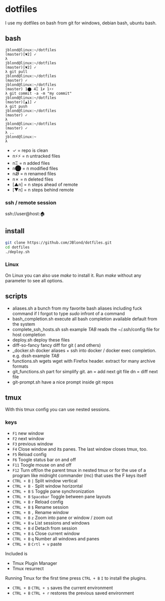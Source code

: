 # dotfiles

I use my dotfiles on bash from git for windows, debian bash, ubuntu bash.

## bash
```
jblond@linux:~/dotfiles
(master)[▼2] ✓
λ
jblond@linux:~/dotfiles
(master)[▼2] ✓
λ git pull
jblond@linux:~/dotfiles
(master) ✓
jblond@linux:~/dotfiles
(master) 1⬤ 4Ξ 1✗ 1⚡⚡
λ git commit -a -m "my commit"
jblond@linux:~/dotfiles
(master)[▲1] ✓
λ git push
jblond@linux:~/dotfiles
(master) ✓
λ
jblond@linux:~/dotfiles
(master) ✓
λ ..
jblond@linux:~
λ

```

- ✓ = repo is clean
- n⚡⚡  = n untracked files
- nΞ = n added files
- n⬤ = n modified files
- nᏪ = n renamed files
- n✗ = n deleted files
- [▲n] = n steps ahead of remote
- [▼n] = n steps behind remote

### ssh / remote session
ssh://user@host:🏠

## install

```bash
git clone https://github.com/JBlond/dotfiles.git
cd dotfiles
./deploy.sh
```

### Linux

On Linux you can also use *make* to install it. Run *make* without any parameter to see all options.

## scripts

- aliases.sh a bunch from my favorite bash aliases including fuck command if I forgot to type *sudo* infront of a command
- bash_completion.sh execute all bash completion available default from the system
- complete_ssh_hosts.sh ssh example *TAB* reads the ~/.ssh/config file for host completion
- deploy.sh deploy these files
- diff-so-fancy fancy diff for git ( and others)
- _docker.sh docker aliases + ssh into docker / docker exec completion. e.g. dssh example *TAB*
- functions.sh wgets wget with Firefox header. extract for many archive formats
- git_functions.sh part for simplify git.  an = add next git file dn = diff next file
- git-prompt.sh have a nice prompt inside git repos

## tmux
With this tmux config you can use nested sessions.

### keys
- `F1` new window
- `F2` next window
- `F3` previous window
- `F4` Close window and its panes. The last window closes tmux, too.
- `F5` Reload config
- `F6` Toogle status bar on and off
- `F11` Toogle mouse on and off
- `F12` Turn off/on the parent tmux in nested tmux or for the use of a program like midnight commander (mc) that uses the F keys itself
- `CTRL + B` `|` Split window vertical
- `CTRL + B` `-` Split window horizontal
- `CTRL + B` `S` Toggle pane synchronization
- `CTRL + B` `Spacebar` Toggle between pane layouts
- `CTRL + B` `r` Reload config
- `CTRL + B` `$` Rename session
- `CTRL + B` `,` Rename window
- `CTRL + B` `z` Zoom into pane or window / zoom out
- `CTRL + B` `w` List sessions and windows
- `CTRL + B` `d` Detach from session
- `CTRL + B` `&` Close current window
- `CTRL + B` `q` Number all windows and panes
- `CTRL + B` `Crtl + v` paste

Included is
- Tmux Plugin Manager
- Tmux resurrect

Running Tmux for the first time press `CTRL + B` `I` to install the plugins.
- `CTRL + B` `CTRL + s` saves the current environment
- `CTRL + B` `CTRL + r` restores the previous saved environment

